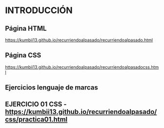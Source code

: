 # INTRODUCCIÓN

## Página HTML
https://kumbii13.github.io/recurriendoalpasado/recurriendoalpasado.html

## Página CSS
https://kumbii13.github.io/recurriendoalpasado/recurriendoalpasadocss.html

## Ejercicios lenguaje de marcas

## EJERCICIO 01 CSS - https://kumbii13.github.io/recurriendoalpasado/css/practica01.html

